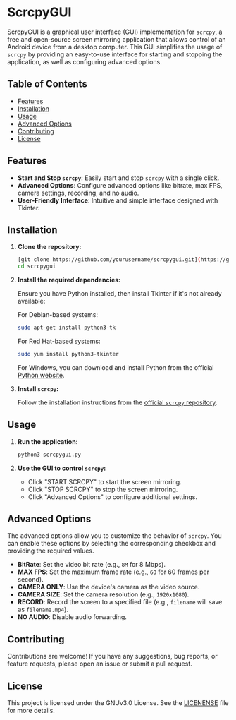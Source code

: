 
# ScrcpyGUI

ScrcpyGUI is a graphical user interface (GUI) implementation for `scrcpy`, a free and open-source screen mirroring application that allows control of an Android device from a desktop computer. This GUI simplifies the usage of `scrcpy` by providing an easy-to-use interface for starting and stopping the application, as well as configuring advanced options.

## Table of Contents

- [Features](#features)
- [Installation](#installation)
- [Usage](#usage)
- [Advanced Options](#advanced-options)
- [Contributing](#contributing)
- [License](#license)

## Features

- **Start and Stop `scrcpy`**: Easily start and stop `scrcpy` with a single click.
- **Advanced Options**: Configure advanced options like bitrate, max FPS, camera settings, recording, and no audio.
- **User-Friendly Interface**: Intuitive and simple interface designed with Tkinter.

## Installation

1. **Clone the repository:**

   ```bash
   [git clone https://github.com/yourusername/scrcpygui.git](https://github.com/CrimsonREwind/scrcpygui-linux.git)
   cd scrcpygui
   ```

2. **Install the required dependencies:**

   Ensure you have Python installed, then install Tkinter if it's not already available:

   For Debian-based systems:
   ```bash
   sudo apt-get install python3-tk
   ```

   For Red Hat-based systems:
   ```bash
   sudo yum install python3-tkinter
   ```

   For Windows, you can download and install Python from the official [Python website](https://www.python.org/downloads/).

3. **Install `scrcpy`:**

   Follow the installation instructions from the [official `scrcpy` repository](https://github.com/Genymobile/scrcpy).

## Usage

1. **Run the application:**

   ```bash
   python3 scrcpygui.py
   ```

2. **Use the GUI to control `scrcpy`:**

   - Click "START SCRCPY" to start the screen mirroring.
   - Click "STOP SCRCPY" to stop the screen mirroring.
   - Click "Advanced Options" to configure additional settings.

## Advanced Options

The advanced options allow you to customize the behavior of `scrcpy`. You can enable these options by selecting the corresponding checkbox and providing the required values.

- **BitRate**: Set the video bit rate (e.g., `8M` for 8 Mbps).
- **MAX FPS**: Set the maximum frame rate (e.g., `60` for 60 frames per second).
- **CAMERA ONLY**: Use the device's camera as the video source.
- **CAMERA SIZE**: Set the camera resolution (e.g., `1920x1080`).
- **RECORD**: Record the screen to a specified file (e.g., `filename` will save as `filename.mp4`).
- **NO AUDIO**: Disable audio forwarding.

## Contributing

Contributions are welcome! If you have any suggestions, bug reports, or feature requests, please open an issue or submit a pull request.

## License

This project is licensed under the GNUv3.0 License. See the [LICENENSE](LICENSE) file for more details.
